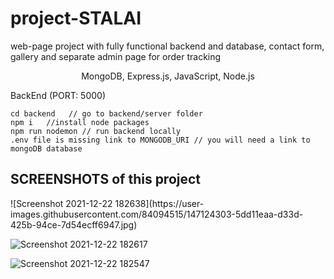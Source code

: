 # project-STALAI
web-page project with fully functional backend and database, contact form, gallery and separate admin page for order tracking

<p align="center">MongoDB, Express.js, JavaScript, Node.js</p>


BackEnd (PORT: 5000)
```
cd backend   // go to backend/server folder
npm i   //install node packages
npm run nodemon // run backend locally
.env file is missing link to MONGODB_URI // you will need a link to mongoDB database
```

<h2>SCREENSHOTS of this project </h2>
![Screenshot 2021-12-22 182638](https://user-images.githubusercontent.com/84094515/147124303-5dd11eaa-d33d-425b-94ce-7d54ecff6947.jpg)

![Screenshot 2021-12-22 182617](https://user-images.githubusercontent.com/84094515/147124311-0cd2c277-bb3f-49a1-9db8-fbcc2bdbd7b5.jpg)

![Screenshot 2021-12-22 182547](https://user-images.githubusercontent.com/84094515/147124321-1a1c94d4-10ab-492e-84db-570bfdfa23d6.jpg)
